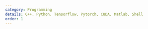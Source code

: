 ```yaml
---
category: Programming
details: C++, Python, Tensorflow, Pytorch, CUDA, Matlab, Shell
order: 1
---
```

